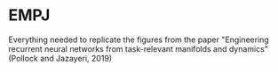 # EMPJ
Everything needed to replicate the figures from the paper "Engineering recurrent neural networks from task-relevant manifolds and dynamics" (Pollock and Jazayeri, 2019)
